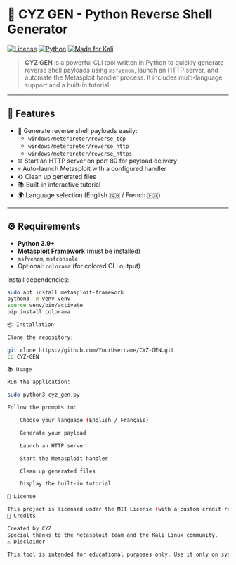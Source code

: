 # 🐍 CYZ GEN - Python Reverse Shell Generator

[![License](https://img.shields.io/badge/license-MIT-blue.svg)](LICENSE)
[![Python](https://img.shields.io/badge/python-3.9%2B-blue.svg)](https://www.python.org/downloads/)
[![Made for Kali](https://img.shields.io/badge/Kali-Linux-red.svg)](https://www.kali.org/)

> **CYZ GEN** is a powerful CLI tool written in Python to quickly generate reverse shell payloads using `msfvenom`, launch an HTTP server, and automate the Metasploit handler process. It includes multi-language support and a built-in tutorial.

---

## 🚀 Features

- 🎯 Generate reverse shell payloads easily:
  - `windows/meterpreter/reverse_tcp`
  - `windows/meterpreter/reverse_http`
  - `windows/meterpreter/reverse_https`
- 🌐 Start an HTTP server on port 80 for payload delivery
- 💀 Auto-launch Metasploit with a configured handler
- ♻️ Clean up generated files
- 📚 Built-in interactive tutorial
- 🌍 Language selection (English 🇬🇧 / French 🇫🇷)

---

## ⚙️ Requirements

- **Python 3.9+**
- **Metasploit Framework** (must be installed)
- `msfvenom`, `msfconsole`
- Optional: `colorama` (for colored CLI output)

Install dependencies:

```bash
sudo apt install metasploit-framework
python3 -m venv venv
source venv/bin/activate
pip install colorama

📦 Installation

Clone the repository:

git clone https://github.com/YourUsername/CYZ-GEN.git
cd CYZ-GEN

📚 Usage

Run the application:

sudo python3 cyz_gen.py

Follow the prompts to:

    Choose your language (English / Français)

    Generate your payload

    Launch an HTTP server

    Start the Metasploit handler

    Clean up generated files

    Display the built-in tutorial

📄 License

This project is licensed under the MIT License (with a custom credit requirement). See the LICENSE file for details.
🙌 Credits

Created by CYZ
Special thanks to the Metasploit team and the Kali Linux community.
⚠️ Disclaimer

This tool is intended for educational purposes only. Use it only on systems and networks for which you have explicit authorization.
